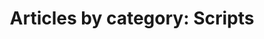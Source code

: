 ---
layout: blog_by_category
title: 'Articles by category: Scripts'
category: scripts
permalink: "/blog/category/scripts/"
image: /assets/images/photos/photo-10.jpg
tagline: "<br>Our Blog"
---